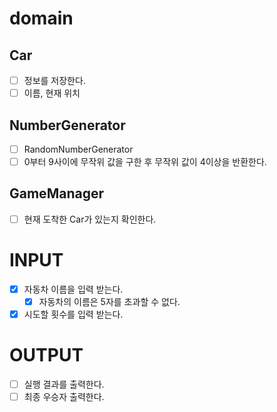 # domain
## Car
- [ ] 정보를 저장한다.
- [ ] 이름, 현재 위치

## NumberGenerator
- [ ] RandomNumberGenerator
- [ ] 0부터 9사이에 무작위 값을 구한 후 무작위 값이 4이상을 반환한다.

## GameManager
- [ ] 현재 도착한 Car가 있는지 확인한다.

# INPUT  
- [X] 자동차 이름을 입력 받는다.  
  - [X] 자동차의 이름은 5자를  초과할 수 없다.
- [X] 시도할 횟수를 입력 받는다.

# OUTPUT
- [ ] 실행 결과를 출력한다.  
- [ ] 최종 우승자 출력한다.